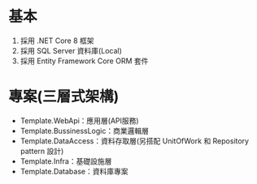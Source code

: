 # 基本
1. 採用 .NET Core 8 框架
2. 採用 SQL Server 資料庫(Local)
3. 採用 Entity Framework Core ORM 套件

# 專案(三層式架構)
- Template.WebApi：應用層(API服務)
- Template.BussinessLogic：商業邏輯層
- Template.DataAccess：資料存取層(另搭配 UnitOfWork 和 Repository pattern 設計)
- Template.Infra：基礎設施層
- Template.Database：資料庫專案